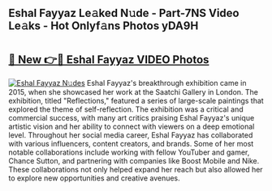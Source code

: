 ## Eshal Fayyaz Le𝚊ked N𝚞de - Part-7NS Video Le𝚊ks - Hot Onlyf𝚊ns Photos yDA9H

# <h2><a href="http://ab20189.deff.icu/?id=Eshal+Fayyaz">🔗 New 👉🔴 Eshal Fayyaz VIDEO Photos</a></h2>

[![Eshal Fayyaz N𝚞des](https://i.imgur.com/rIISA9y.gif)](http://ab20189.deff.icu/?id=Eshal+Fayyaz)
Eshal Fayyaz's breakthrough exhibition came in 2015, when she showcased her work at the Saatchi Gallery in London. The exhibition, titled "Reflections," featured a series of large-scale paintings that explored the theme of self-reflection. The exhibition was a critical and commercial success, with many art critics praising Eshal Fayyaz's unique artistic vision and her ability to connect with viewers on a deep emotional level. Throughout her social media career, Eshal Fayyaz has collaborated with various influencers, content creators, and brands. Some of her most notable collaborations include working with fellow YouTuber and gamer, Chance Sutton, and partnering with companies like Boost Mobile and Nike. These collaborations not only helped expand her reach but also allowed her to explore new opportunities and creative avenues.
